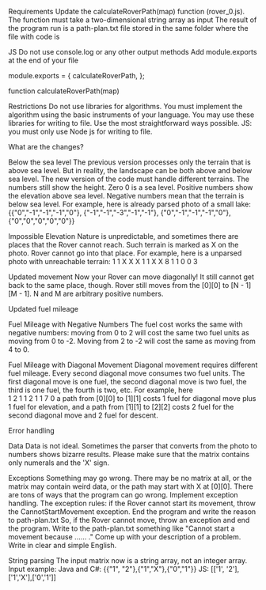 Requirements
Update the calculateRoverPath(map) function (rover_0.js).
The function must take a two-dimensional string array as input
The result of the program run is a path-plan.txt file stored in the same folder where the file with code is

JS
Do not use console.log or any other output methods
Add module.exports at the end of your file

module.exports = {
calculateRoverPath,
};


function calculateRoverPath(map)

Restrictions
Do not use libraries for algorithms. You must implement the algorithm using the basic instruments of your language.
You may use these libraries for writing to file. Use the most straightforward ways possible.
JS: you must only use Node js for writing to file.

What are the changes?

Below the sea level
The previous version processes only the terrain that is above sea level. But in reality, the landscape can be both above and below sea level. The new version of the code must handle different terrains.
The numbers still show the height. Zero 0 is a sea level. Positive numbers show the elevation above sea level. Negative numbers mean that the terrain is below sea level.
For example, here is already parsed photo of a small lake:
{{"0","-1","-1","-1","0"},
{"-1","-1","-3","-1","-1"},
{"0","-1","-1","-1","0"},
{"0","0","0","0","0"}}

Impossible Elevation
Nature is unpredictable, and sometimes there are places that the Rover cannot reach. Such terrain is marked as X on the photo. Rover cannot go into that place.
For example, here is a unparsed photo with unreachable terrain:
1 1 X X X
1 1 X X 8
1 1 0 0 3

Updated movement
Now your Rover can move diagonally! It still cannot get back to the same place, though.
Rover still moves from the [0][0] to [N - 1][M - 1]. N and M are arbitrary positive numbers.

Updated fuel mileage

Fuel Mileage with Negative Numbers
The fuel cost works the same with negative numbers: moving from 0 to 2 will cost the same two fuel units as moving from 0 to -2. Moving from 2 to -2 will cost the same as moving from 4 to 0.

Fuel Mileage with Diagonal Movement
Diagonal movement requires different fuel mileage. Every second diagonal move consumes two fuel units. The first diagonal move is one fuel, the second diagonal move is two fuel, the third is one fuel, the fourth is two, etc.
For example, here  
1 2 1
1 2 1
1 7 0
a path from [0][0] to [1][1] costs 1 fuel for diagonal move plus 1 fuel for elevation, and a path from [1][1] to [2][2] costs 2 fuel for the second diagonal move and 2 fuel for descent.

Error handling

Data
Data is not ideal. Sometimes the parser that converts from the photo to numbers shows bizarre results. Please make sure that the matrix contains only numerals and the 'X' sign.

Exceptions
Something may go wrong. There may be no matrix at all, or the matrix may contain weird data, or the path may start with X at [0][0]. There are tons of ways that the program can go wrong.
Implement exception handling. The exception rules: if the Rover cannot start its movement, throw the CannotStartMovement exception. End the program and write the reason to path-plan.txt
So, if the Rover cannot move, throw an exception and end the program. Write to the path-plan.txt something like "Cannot start a movement because ...... ." Come up with your description of a problem. Write in clear and simple English.

String parsing
The input matrix now is a string array, not an integer array.
Input example:
Java and C#:
{{"1", "2"},{"1","X"},{"0","1"}}
JS:
[['1', '2'],['1','X'],['0','1']]
